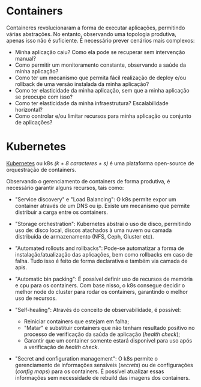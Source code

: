 
# Containers

Containeres revolucionaram a forma de executar aplicações, permitindo várias abstrações.
No entanto, observando uma topologia produtiva, apenas isso não é suficiente.
É necessário prever cenários mais complexos:
- Minha aplicação caiu? Como ela pode se recuperar sem intervenção manual? 
- Como permitir um monitoramento constante, observando a saúde da minha aplicação?
- Como ter um mecanismo que permita fácil realização de deploy e/ou rollback de uma versão instalada da minha aplicação?
- Como ter elasticidade da minha aplicação, sem que a minha aplicação se preocupe com isso?
- Como ter elasticidade da minha infraestrutura? Escalabilidade horizontal?
- Como controlar e/ou limitar recursos para minha aplicação ou conjunto de aplicações?

# Kubernetes

[Kubernetes](https://kubernetes.io/) ou k8s *(k + 8 caracteres + s)* é uma plataforma open-source de orquestração de containers.

Observando o gerenciamento de containers de forma produtiva, é necessário garantir alguns recursos, tais como:

- "Service discovery" e "Load Balancing": O k8s permite expor um container através de um DNS ou ip. Existe um mecanismo que permite distribuir a carga entre os containers.

- "Storage orchestration": Kubernetes abstrai o uso de disco, permitindo uso de: disco local, discos atachados à uma nuvem ou camada distribuída de armazenamento (NFS, Ceph, Gluster etc).

- "Automated rollouts and rollbacks": Pode-se automatizar a forma de instalação/atualização das aplicações, bem como rollbacks em caso de falha. Tudo isso é feito de forma declarativa e também via camada de apis.

- "Automatic bin packing": É possível definir uso de recursos de memória e cpu para os containers. Com base nisso, o k8s consegue decidir o melhor node do cluster para rodar os containers, garantindo o melhor uso de recursos.

- "Self-healing": Através do conceito de observabilidade, é possível:
  - Reiniciar containers que estejam em falha;
  - "Matar" e substituir containers que não tenham resultado positivo no processo de verificação da saúda de aplicação (*health check*);
  - Garantir que um container somente estará disponível para uso após a verificação de *health check*.

- "Secret and configuration management": O k8s permite o gerenciamento de informações sensíveis (*secrets*) ou de configurações (*config maps*) para os containers. É possível atualizar essas informações sem necessidade de rebuild das imagens dos containers.

